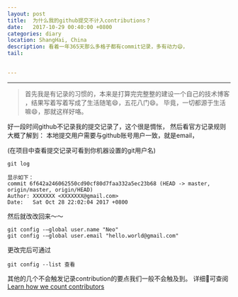 ```yaml
---
layout: post
title:  为什么我的github提交不计入contributions？
date:   2017-10-29 00:40:00 +0800
categories: diary
location: ShangHai, China
description: 看着一年365天那么多格子都有commit记录，多有动力😄，
tail: 
      

---
```

---


> 首先我是有记录的习惯的，本来是打算完完整整的建设一个自己的技术博客
，结果写着写着写成了生活随笔😄，五花八门😄。
毕竟，一切都源于生活嘛😄，那就这样好咯。


好一段时间github不记录我的提交记录了，这个很是惆怅，
然后看官方记录规则大概了解到：
本地提交用户需要与github账号用户一致，就是email，

(在项目中查看提交记录可看到你机器设置的git用户名)
```
git log

显示如下：
commit 6f642a246062550cd90cf80d7faa332a5ec23b68 (HEAD -> master, origin/master, origin/HEAD)
Author: XXXXXXX <XXXXXXX@gmail.com>
Date:   Sat Oct 28 22:02:04 2017 +0800
```

然后就改改回来～～
```
git config -–global user.name "Neo" 
git config -–global user.email "hello.world@gmail.com"

```
更改完后可通过 

```
git config --list 查看
```

其他的几个不会触发记录contribution的要点我们一般不会触及到。
详细🔎可查阅 [Learn how we count contributors](https://help.github.com/articles/why-are-my-contributions-not-showing-up-on-my-profile/)
